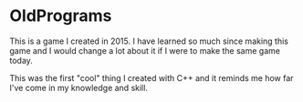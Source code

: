 # OldPrograms
This is a game I created in 2015. I have learned so much since making this game and I would change a lot about it if I were to make the same game today. 

This was the first "cool" thing I created with C++ and it reminds me how far I've come in my knowledge and skill. 
